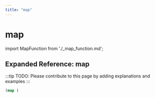 ```yaml
---
title: "map"
---
```


# map

import MapFunction from './_map_function.md';

<MapFunction />

## Expanded Reference: map

:::tip
TODO: Please contribute to this page by adding explanations and examples
:::

```lisp
(map )
```
